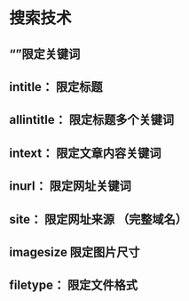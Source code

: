 # 搜索技术

##  “”限定关键词

##  intitle： 限定标题

##  allintitle： 限定标题多个关键词

##  intext： 限定文章内容关键词

##  inurl： 限定网址关键词

##  site： 限定网址来源 （完整域名）

##  imagesize 限定图片尺寸

##  filetype： 限定文件格式

